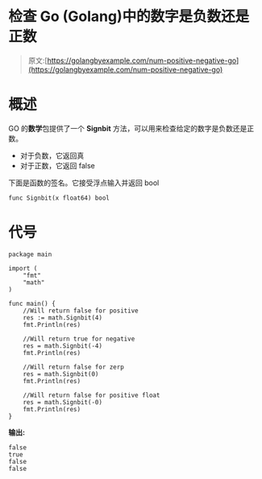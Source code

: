 # 检查 Go (Golang)中的数字是负数还是正数

> 原文:[https://golangbyexample.com/num-positive-negative-go](https://golangbyexample.com/num-positive-negative-go)

# **概述**

GO 的**数学**包提供了一个 **Signbit** 方法，可以用来检查给定的数字是负数还是正数。

*   对于负数，它返回真
*   对于正数，它返回 false

下面是函数的签名。它接受浮点输入并返回 bool

```
func Signbit(x float64) bool 
```

# **代号**

```
package main

import (
    "fmt"
    "math"
)

func main() {
    //Will return false for positive
    res := math.Signbit(4)
    fmt.Println(res)

    //Will return true for negative
    res = math.Signbit(-4)
    fmt.Println(res)

    //Will return false for zerp
    res = math.Signbit(0)
    fmt.Println(res)

    //Will return false for positive float
    res = math.Signbit(-0)
    fmt.Println(res)
}
```

**输出:**

```
false
true
false
false
```